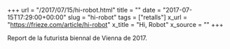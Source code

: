 +++
url = "/2017/07/15/hi-robot.html"
title = ""
date = "2017-07-15T17:29:00+00:00"
slug = "hi-robot"
tags = ["retalls"]
x_url = "https://frieze.com/article/hi-robot"
x_title = "Hi, Robot"
x_source = ""
+++


Report de la futurista biennal de Vienna de 2017.

